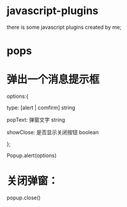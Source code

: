 # javascript-plugins
there is some javascript plugins created by me;

# pops

# 弹出一个消息提示框

options:{

 type: [alert | comfirm] string
 
 popText: 弹窗文字 string
 
 showClose: 是否显示关闭按钮 boolean
 
 };
 
 Popup.alert(options)
 
# 关闭弹窗：
 popup.close()
